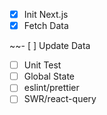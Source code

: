 - [x] Init Next.js
- [x] Fetch Data

~~- [ ] Update Data

- [ ] Unit Test
- [ ] Global State
- [ ] eslint/prettier
- [ ] SWR/react-query
